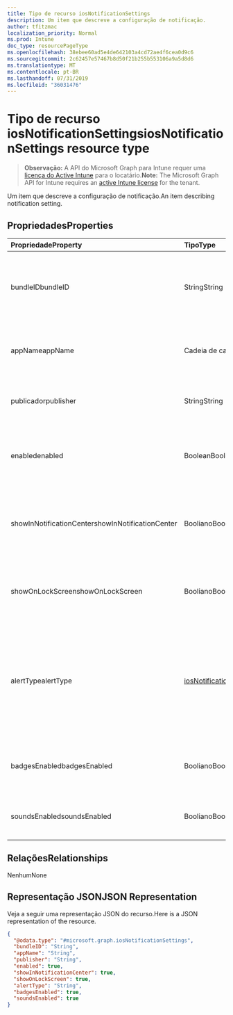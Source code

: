 ```yaml
---
title: Tipo de recurso iosNotificationSettings
description: Um item que descreve a configuração de notificação.
author: tfitzmac
localization_priority: Normal
ms.prod: Intune
doc_type: resourcePageType
ms.openlocfilehash: 38ebee60ad5e4de642103a4cd72ae4f6cea0d9c6
ms.sourcegitcommit: 2c62457e57467b8d50f21b255b553106a9a5d8d6
ms.translationtype: MT
ms.contentlocale: pt-BR
ms.lasthandoff: 07/31/2019
ms.locfileid: "36031476"
---
```

# <a name="iosnotificationsettings-resource-type"></a><span data-ttu-id="0ee0d-103">Tipo de recurso iosNotificationSettings</span><span class="sxs-lookup"><span data-stu-id="0ee0d-103">iosNotificationSettings resource type</span></span>

> <span data-ttu-id="0ee0d-104">**Observação:** A API do Microsoft Graph para Intune requer uma [licença do Active Intune](https://go.microsoft.com/fwlink/?linkid=839381) para o locatário.</span><span class="sxs-lookup"><span data-stu-id="0ee0d-104">**Note:** The Microsoft Graph API for Intune requires an [active Intune license](https://go.microsoft.com/fwlink/?linkid=839381) for the tenant.</span></span>

<span data-ttu-id="0ee0d-105">Um item que descreve a configuração de notificação.</span><span class="sxs-lookup"><span data-stu-id="0ee0d-105">An item describing notification setting.</span></span>

## <a name="properties"></a><span data-ttu-id="0ee0d-106">Propriedades</span><span class="sxs-lookup"><span data-stu-id="0ee0d-106">Properties</span></span>
|<span data-ttu-id="0ee0d-107">Propriedade</span><span class="sxs-lookup"><span data-stu-id="0ee0d-107">Property</span></span>|<span data-ttu-id="0ee0d-108">Tipo</span><span class="sxs-lookup"><span data-stu-id="0ee0d-108">Type</span></span>|<span data-ttu-id="0ee0d-109">Descrição</span><span class="sxs-lookup"><span data-stu-id="0ee0d-109">Description</span></span>|
|:---|:---|:---|
|<span data-ttu-id="0ee0d-110">bundleID</span><span class="sxs-lookup"><span data-stu-id="0ee0d-110">bundleID</span></span>|<span data-ttu-id="0ee0d-111">String</span><span class="sxs-lookup"><span data-stu-id="0ee0d-111">String</span></span>|<span data-ttu-id="0ee0d-112">Id de pacote do aplicativo ao qual aplicar essas configurações de notificação.</span><span class="sxs-lookup"><span data-stu-id="0ee0d-112">Bundle id of app to which to apply these notification settings.</span></span>|
|<span data-ttu-id="0ee0d-113">appName</span><span class="sxs-lookup"><span data-stu-id="0ee0d-113">appName</span></span>|<span data-ttu-id="0ee0d-114">Cadeia de caracteres</span><span class="sxs-lookup"><span data-stu-id="0ee0d-114">String</span></span>|<span data-ttu-id="0ee0d-115">Nome do aplicativo a ser associado à bundleID.</span><span class="sxs-lookup"><span data-stu-id="0ee0d-115">Application name to be associated with the bundleID.</span></span>|
|<span data-ttu-id="0ee0d-116">publicador</span><span class="sxs-lookup"><span data-stu-id="0ee0d-116">publisher</span></span>|<span data-ttu-id="0ee0d-117">String</span><span class="sxs-lookup"><span data-stu-id="0ee0d-117">String</span></span>|<span data-ttu-id="0ee0d-118">Publicador a ser associado à bundleID.</span><span class="sxs-lookup"><span data-stu-id="0ee0d-118">Publisher to be associated with the bundleID.</span></span>|
|<span data-ttu-id="0ee0d-119">enabled</span><span class="sxs-lookup"><span data-stu-id="0ee0d-119">enabled</span></span>|<span data-ttu-id="0ee0d-120">Boolean</span><span class="sxs-lookup"><span data-stu-id="0ee0d-120">Boolean</span></span>|<span data-ttu-id="0ee0d-121">Indica se são permitidas notificações neste aplicativo.</span><span class="sxs-lookup"><span data-stu-id="0ee0d-121">Indicates whether notifications are allowed for this app.</span></span>|
|<span data-ttu-id="0ee0d-122">showInNotificationCenter</span><span class="sxs-lookup"><span data-stu-id="0ee0d-122">showInNotificationCenter</span></span>|<span data-ttu-id="0ee0d-123">Booliano</span><span class="sxs-lookup"><span data-stu-id="0ee0d-123">Boolean</span></span>|<span data-ttu-id="0ee0d-124">Indica se as notificações podem ser exibidas no centro de notificações.</span><span class="sxs-lookup"><span data-stu-id="0ee0d-124">Indicates whether notifications can be shown in notification center.</span></span>|
|<span data-ttu-id="0ee0d-125">showOnLockScreen</span><span class="sxs-lookup"><span data-stu-id="0ee0d-125">showOnLockScreen</span></span>|<span data-ttu-id="0ee0d-126">Booliano</span><span class="sxs-lookup"><span data-stu-id="0ee0d-126">Boolean</span></span>|<span data-ttu-id="0ee0d-127">Indica se as notificações podem ser exibidas na tela de bloqueio.</span><span class="sxs-lookup"><span data-stu-id="0ee0d-127">Indicates whether notifications can be shown on the lock screen.</span></span>|
|<span data-ttu-id="0ee0d-128">alertType</span><span class="sxs-lookup"><span data-stu-id="0ee0d-128">alertType</span></span>|[<span data-ttu-id="0ee0d-129">iosNotificationAlertType</span><span class="sxs-lookup"><span data-stu-id="0ee0d-129">iosNotificationAlertType</span></span>](../resources/intune-deviceconfig-iosnotificationalerttype.md)|<span data-ttu-id="0ee0d-130">Indica o tipo de alerta para notificações neste aplicativo.</span><span class="sxs-lookup"><span data-stu-id="0ee0d-130">Indicates the type of alert for notifications for this app.</span></span> <span data-ttu-id="0ee0d-131">Os valores possíveis são: `deviceDefault`, `banner`, `modal`, `none`.</span><span class="sxs-lookup"><span data-stu-id="0ee0d-131">Possible values are: `deviceDefault`, `banner`, `modal`, `none`.</span></span>|
|<span data-ttu-id="0ee0d-132">badgesEnabled</span><span class="sxs-lookup"><span data-stu-id="0ee0d-132">badgesEnabled</span></span>|<span data-ttu-id="0ee0d-133">Booliano</span><span class="sxs-lookup"><span data-stu-id="0ee0d-133">Boolean</span></span>|<span data-ttu-id="0ee0d-134">Indica se serão permitidos selos neste aplicativo.</span><span class="sxs-lookup"><span data-stu-id="0ee0d-134">Indicates whether badges are allowed for this app.</span></span>|
|<span data-ttu-id="0ee0d-135">soundsEnabled</span><span class="sxs-lookup"><span data-stu-id="0ee0d-135">soundsEnabled</span></span>|<span data-ttu-id="0ee0d-136">Booliano</span><span class="sxs-lookup"><span data-stu-id="0ee0d-136">Boolean</span></span>|<span data-ttu-id="0ee0d-137">Indica se são permitidos sons neste aplicativo.</span><span class="sxs-lookup"><span data-stu-id="0ee0d-137">Indicates whether sounds are allowed for this app.</span></span>|

## <a name="relationships"></a><span data-ttu-id="0ee0d-138">Relações</span><span class="sxs-lookup"><span data-stu-id="0ee0d-138">Relationships</span></span>
<span data-ttu-id="0ee0d-139">Nenhum</span><span class="sxs-lookup"><span data-stu-id="0ee0d-139">None</span></span>

## <a name="json-representation"></a><span data-ttu-id="0ee0d-140">Representação JSON</span><span class="sxs-lookup"><span data-stu-id="0ee0d-140">JSON Representation</span></span>
<span data-ttu-id="0ee0d-141">Veja a seguir uma representação JSON do recurso.</span><span class="sxs-lookup"><span data-stu-id="0ee0d-141">Here is a JSON representation of the resource.</span></span>
<!-- {
  "blockType": "resource",
  "@odata.type": "microsoft.graph.iosNotificationSettings"
}
-->
``` json
{
  "@odata.type": "#microsoft.graph.iosNotificationSettings",
  "bundleID": "String",
  "appName": "String",
  "publisher": "String",
  "enabled": true,
  "showInNotificationCenter": true,
  "showOnLockScreen": true,
  "alertType": "String",
  "badgesEnabled": true,
  "soundsEnabled": true
}
```



